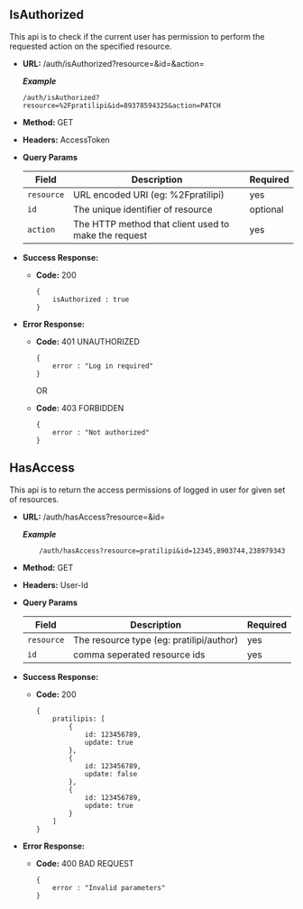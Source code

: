 **IsAuthorized**
----
  This api is to check if the current user has permission to perform the requested action on the specified resource.

* **URL:**
  /auth/isAuthorized?resource=&id=&action=

    ***Example***
    ~~~
    /auth/isAuthorized?resource=%2Fpratilipi&id=89378594325&action=PATCH
    ~~~
* **Method:**
  GET

*  **Headers:**
    AccessToken

*  **Query Params**
    
    | Field      | Description                                                    | Required   |
    | ---------- | -------------------------------------------------------------- | ---------- |
    | `resource`   | URL encoded URI (eg: %2Fpratilipi)    | yes        |
    | `id`   | The unique identifier of resource    | optional        |
    | `action` | The HTTP method that client used to make the request        | yes        |
    

* **Success Response:**
  * **Code:** 200 
    ~~~
    {
        isAuthorized : true 
    }
    ~~~
* **Error Response:**
  * **Code:** 401 UNAUTHORIZED 
    ~~~
    {
        error : "Log in required" 
    }
    ~~~

    OR

  * **Code:** 403 FORBIDDEN 
    ~~~
    {
        error : "Not authorized" 
    }
    ~~~


**HasAccess**
----
  This api is to return the access permissions of logged in user for given set of resources.

* **URL:**
  /auth/hasAccess?resource=&id=
  
    ***Example***
    ~~~
        /auth/hasAccess?resource=pratilipi&id=12345,8903744,238979343
    ~~~

* **Method:**
  GET

*  **Headers:**
    User-Id

*  **Query Params**
    
    | Field      | Description                                                    | Required   |
    | ---------- | -------------------------------------------------------------- | ---------- |
    | `resource`   | The resource type (eg: pratilipi/author)    | yes        |
    | `id` | comma seperated resource ids        | yes        |
    

* **Success Response:**
  * **Code:** 200 
    ~~~
    { 
        pratilipis: [
            {
                id: 123456789,
                update: true
            },
            {
                id: 123456789,
                update: false
            },
            {
                id: 123456789,
                update: true
            }
        ] 
    }
    ~~~
* **Error Response:**
  * **Code:** 400 BAD REQUEST
    ~~~
    { 
        error : "Invalid parameters" 
    }
